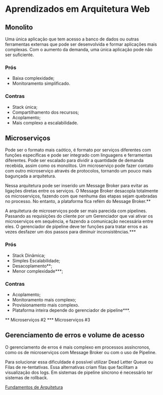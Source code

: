 # Aprendizados em Arquitetura Web

## Monolito

Uma única aplicação que tem acesso a banco de dados ou outras ferramentas externas que pode ser desenvolvida e formar aplicações mais complexas. Com o aumento da demanda, uma única aplicação pode não ser suficiente. 

### Prós

 - Baixa complexidade;
 - Monitoramento simplificado.

### Contras

 - Stack única;
 - Compartilhamento dos recursos;
 - Acoplamento;
 - Mais complexo a escalabilidade.

## Microserviços

Pode ser o formato mais caótico, é formato por serviços diferentes com funções específicas e pode ser integrado com linguagens e ferramentas diferentes. Pode ser escalado para dividir a quantidade de demanda recebida, assim como os monolitos. Um microserviço pode fazer contato com outro microserviço através de protocolos, tornando um pouco mais bagunçada a arquitetura.

Nessa arquitetura pode ser inserido um Message Broker para evitar as ligações diretas entre os serviços. O Message Broker desacopla totalmente os microserviços, fazendo com que nenhuma das etapas sejam quebradas no processo. No entanto, a plataforma fica refém do Message Broker.**

A arquitetura de microserviços pode ser mais parecida com pipelines. Passando as requisições do cliente por um Gerenciador que vai ativar os microserviços em sequência, e fazendo a comunicação necessária entre eles. O gerenciador de pipeline deve ter funções para tratar erros e as vezes desfazer um dos passos para diminuir inconsistências.***

### Prós

 - Stack Dinâmica;
 - Simples Escalabilidade;
 - Desacoplamento**;
 - Menor complexidade***;

### Contras
 - Acoplamento;
 - Monitoramento mais complexo;
 - Provisionamento mais complexo.
 - Plataforma inteira depende do gerenciador de pipeline***.

** Microserviços #2
*** Microserviços #3

## Gerenciamento de erros e volume de acesso

O gerenciamento de erros é mais complexo em processos assíncronos, como os de microserviços com Message Broker ou com o uso de Pipeline.

Para solucionar essa dificuldade é possível utilizar Dead Letter Queue ou Filas de re-tentativas. Essa alternativas criam filas que facilitam a visualização dos logs. Em sistemas de pipeline síncrono é necessário ter sistemas de rollback.

[Fundamentos de Arquitetura](https://github.com/jeffhsta/fundamentos_arquitetura)
